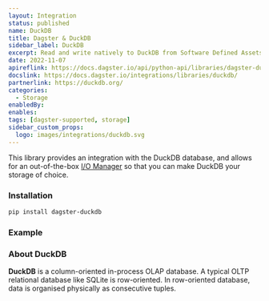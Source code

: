 ```yaml
---
layout: Integration
status: published
name: DuckDB
title: Dagster & DuckDB
sidebar_label: DuckDB
excerpt: Read and write natively to DuckDB from Software Defined Assets.
date: 2022-11-07
apireflink: https://docs.dagster.io/api/python-api/libraries/dagster-duckdb
docslink: https://docs.dagster.io/integrations/libraries/duckdb/
partnerlink: https://duckdb.org/
categories:
  - Storage
enabledBy:
enables:
tags: [dagster-supported, storage]
sidebar_custom_props:
  logo: images/integrations/duckdb.svg
---
```


This library provides an integration with the DuckDB database, and allows for an out-of-the-box [I/O Manager](/guides/build/io-managers/) so that you can make DuckDB your storage of choice.

### Installation

```bash
pip install dagster-duckdb
```

### Example

<CodeExample path="docs_snippets/docs_snippets/integrations/duckdb.py" language="python" />

### About DuckDB

**DuckDB** is a column-oriented in-process OLAP database. A typical OLTP relational database like SQLite is row-oriented. In row-oriented database, data is organised physically as consecutive tuples.
